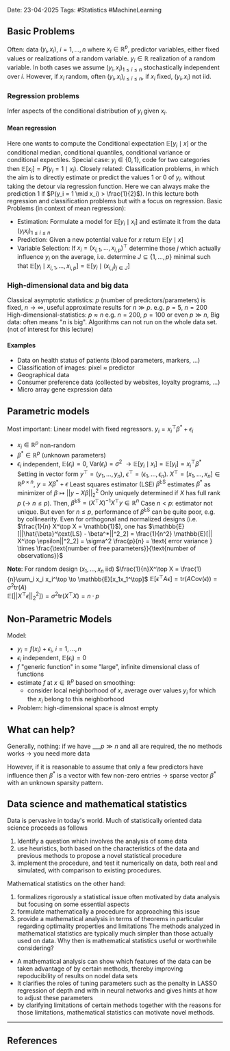 Date: 23-04-2025
Tags: #Statistics #MachineLearning 
## Basic Problems
Often: data $(y_i , x_i)$, $i = 1, \ldots, n$ where $x_i \in \mathbb{R}^p$, predictor variables, either fixed values or realizations of a random variable. $y_i \in \mathbb{R}$ realization of a random variable. In both cases we assume $(y_i, x_i)_{1 \leq i \leq n}$ stochastically independent over $i$.
However, if $x_i$ random, often $(y_i, x_i)_{i \leq i \leq n}$, if $x_i$ fixed, $(y_i , x_i)$ not iid.
### Regression problems
Infer aspects of the conditional distribution of $y_i$ given $x_i$.
#### Mean regression
Here one wants to compute the Conditional expectation $\mathbb{E}[y_i \mid x]$ or the conditional median, conditional quantiles, conditional variance or conditional expectiles.
Special case: $y_i \in \{0 ,1\}$, code for two categories then $\mathbb{E}[x_i] = P(y_i = 1 \mid x_i)$.
Closely related:
Classification problems, in which the aim is to directly estimate or predict the values $1$ or $0$ of $y_i$. without taking the detour via regression function. Here we can always make the prediction 1 if $P(y_i = 1 \mid x_i) > \frac{1}{2}$).
In this lecture both regression and classification problems but with a focus on regression. Basic Problems (in context of mean regression):
- Estimation: Formulate a model for $\mathbb{E}[y_i \mid x_i]$ and estimate it from the data $(y_i x_i)_{1 \leq i \leq n}$
- Prediction: Given a new potential value for $x$ return $\mathbb{E}[y \mid x]$
- Variable Selection: If $x_i = (x_{i, 1}, \ldots , x_{i,p})^\top$ determine those $j$ which actually influence $y_i$ on the average, i.e. determine $J\subseteq \{ 1, \ldots , p\}$ minimal such that $\mathbb{E}[y_i \mid x_{i,1}, \ldots , x_{i,p}]= \mathbb{E}[y_i \mid (x_{i,j})_{j \in J}]$ 
### High-dimensional data and big data
Classical asymptotic statistics: $p$ (number of predictors/parameters) is fixed, $n \to \infty$, useful approximate results for $n \gg p$. e.g. $p=5$, $n=200$
High-dimensional-statistics: $p\approx n$ e.g. $n=200$, $p=100$ or even $p \gg n$, 
Big data: often means "$n$ is big". Algorithms can not run on the whole data set. (not of interest for this lecture)
#### Examples
- Data on health status of patients (blood parameters, markers, $\ldots$)
- Classification of images: pixel $\approx$ predictor
- Geographical data
- Consumer preference data (collected by websites, loyalty programs, $\ldots$)
-  Micro array gene expression data
## Parametric models
Most important: Linear model with fixed regressors.
$y_i = x_i^\top \beta^* + \epsilon_i$
- $x_i \in \mathbb{R}^p$ non-random
- $\beta^* \in \mathbb{R}^p$ (unknown parameters)
- $\epsilon_i$ independent, $\mathbb{E}(\epsilon_i)=0$, $\text{Var}(\epsilon_i)= \sigma^2$
	$\to \mathbb{E}[y_i \mid x_i] = \mathbb{E}[y_i] = x_i^\top \beta^*$
Setting  in vector form $y^\top = (y_1, \ldots, y_n)$, $\epsilon^\top = (\epsilon_1, \ldots, \epsilon_n)$. $X^\top = [x_1, \ldots, x_n]\in \mathbb{R}^{p \times n}$,
	$y = X \beta^* + \epsilon$
Least squares estimator (LSE) $\hat{\beta}^\text{LS}$ estimates $\beta^*$ as minimizer of $\beta \mapsto ||y - X\beta||^2_2$
Only uniquely determined if $X$ has full rank $p$ ($\rightarrow$ $n \leq p$). Then,
	$\hat{\beta}^\text{LS} = (X^\top X)^{-1} X^\top y \in \mathbb{R}^n$
Case $n < p$: estimator not unique. But even for $n \leq p$, performance of $\hat{\beta}^\text{LS}$ can be quite poor, e.g. by collinearity.
Even for orthogonal and normalized designs (i.e. $\frac{1}{n} X^\top X = \mathbb{1}$), one has 
$\mathbb{E}[||\hat{\beta}^\text{LS} - \beta^*||^2_2] = \frac{1}{n^2} \mathbb{E}[|| X^\top \epsilon||^2_2] = \sigma^2 \frac{p}{n} = \text{ error variance } \times \frac{\text{number of free parameters}}{\text{number of observations}}$ 

**Note**: For random design ($x_1, \ldots , x_n$ iid) $\frac{1}{n}X^\top X = \frac{1}{n}\sum_i x_i x_i^\top \to \mathbb{E}[x_1x_1^\top]$ 
	$\mathbb{E}[\epsilon^\top A \epsilon] = \text{tr}(A \text{Cov}(\epsilon)) = \sigma^2 \text{tr}(A)$   
	$\mathbb{E}[||X^\top \epsilon ||^2_2] ) =\sigma^2 \text{tr} (X^\top X) = n \cdot p$ 
## Non-Parametric Models
Model:
- $y_i = f(x_i) + \epsilon_i$, $i= 1 , \ldots , n$
- $\epsilon_i$ independent, $\mathbb{E}(\epsilon_i) = 0$
- $f$ "generic function" in some "large", infinite dimensional class of functions
- estimate $f$ at $x \in \mathbb{R}^p$ based on smoothing:
	- consider local neighborhood of $x$, average over values $y_i$ for which the $x_i$ belong to this neighborhood
- Problem: high-dimensional space is almost empty
## What can help?
Generally, nothing: if we have ___$p \gg n$ and all are required, the no methods works $\to$ you need more data

However, if it is reasonable to assume that only a few predictors have influence then $\beta^*$ is a vector with few non-zero entries $\to$ sparse vector $\beta^*$ with an unknown sparsity pattern.

## Data science and mathematical statistics

Data is pervasive in today's world. Much of statistically oriented data science proceeds as follows
1. Identify a question which involves the analysis of some data
2. use heuristics, both based on the characteristics of the data and previous methods to propose a novel statistical procedure
3. implement the procedure, and test it numerically on data, both real and simulated, with comparison to existing procedures.

Mathematical statistics on the other hand:
1. formalizes rigorously a statistical issue often motivated by data analysis but focusing on some essential aspects
2. formulate mathematically a procedure for approaching this issue
3. provide a mathematical analysis in terms of theorems in particular regarding optimality properties and limitations
The methods analyzed in mathematical statistics are typically much simpler than those actually used on data. Why then is mathematical statistics useful or worthwhile considering?
- A mathematical analysis can show which features of the data can be taken advantage of by certain methods, thereby improving repoducibility of results on nodel data sets
- It clarifies the roles of tuning parameters such as the penalty in LASSO regression of depth and with in neural networks and gives hints at how to adjust these parameters
- by clarifying limitations of certain methods together with the reasons for those limitations, mathematical statistics can motivate novel methods.

---
## References
